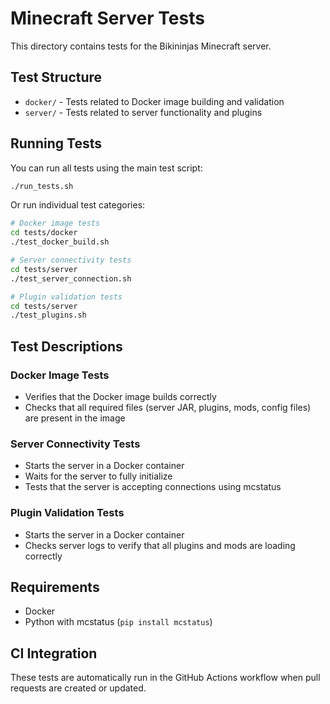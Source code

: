 # Minecraft Server Tests

This directory contains tests for the Bikininjas Minecraft server.

## Test Structure

- `docker/` - Tests related to Docker image building and validation
- `server/` - Tests related to server functionality and plugins

## Running Tests

You can run all tests using the main test script:

```bash
./run_tests.sh
```

Or run individual test categories:

```bash
# Docker image tests
cd tests/docker
./test_docker_build.sh

# Server connectivity tests
cd tests/server
./test_server_connection.sh

# Plugin validation tests
cd tests/server
./test_plugins.sh
```

## Test Descriptions

### Docker Image Tests

- Verifies that the Docker image builds correctly
- Checks that all required files (server JAR, plugins, mods, config files) are present in the image

### Server Connectivity Tests

- Starts the server in a Docker container
- Waits for the server to fully initialize
- Tests that the server is accepting connections using mcstatus

### Plugin Validation Tests

- Starts the server in a Docker container
- Checks server logs to verify that all plugins and mods are loading correctly

## Requirements

- Docker
- Python with mcstatus (`pip install mcstatus`)

## CI Integration

These tests are automatically run in the GitHub Actions workflow when pull requests are created or updated.
